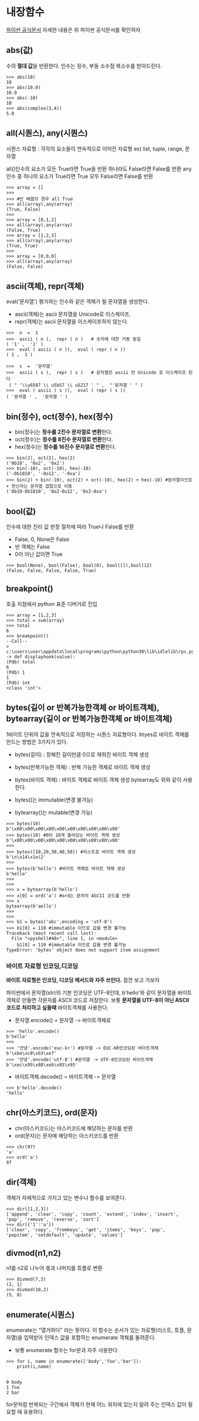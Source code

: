 # 내장함수
[파이썬 공식문서](https://docs.python.org/ko/3/library/functions.html)
자세한 내용은 위 파이썬 공식문서를 확인하자

## abs(값)
수의 **절대 값**을 반환한다. 인수는 정수, 부동 소수점 복소수를 받아드린다.

```python3
>>> abs(10)
10
>>> abs(10.0)
10.0
>>> abs(-10)
10
>>> abs(complex(3,4))
5.0
```

## all(시퀀스), any(시퀀스)
시퀀스 자료형 : 각각의 요소들이 연속적으로 이어진 자료형
ex) list, tuple, range, 문자열

all()인수의 요소가 모든 True라면 True을 반환 하나라도 False라면 False를 반환
any인수 중 하나의 요소가 True라면 True 모두 False라면 False를 반환

```python3
>>> array = []
>>> 
>>> #빈 배열의 경우 all True
>>> all(array),any(array)
(True, False)
>>> 
>>> array = [0,1,2]
>>> all(array),any(array)
(False, True)
>>> array = [1,2,3]
>>> all(array),any(array)
(True, True)
>>> 
>>> array = [0,0,0]
>>> all(array),any(array)
(False, False)
```

## ascii(객체), repr(객체)
eval('문자열') 평가하는 인수와 같은 객체가 될 문자열을 생성한다.

- ascii(객체)는 ascii 문자열을 Unicode로 이스케이프.
- repr(객체)는 ascii 문자열을 이스케이프하지 않는다.

```python3
>>>  n  =  1 
>>>  ascii ( n ),  repr ( n )   # 숫자에 대한 거동 동일
( '1' ,  '1' ) 
>>>  eval ( ascii ( n )),  eval ( repr ( n )) 
( 1 ,  1 ) 

>>>  s  =  '문자열' 
>>>  ascii ( s ),  repr ( s )   # 문자열은 ascii 만 Unicode 로 이스케이프 된다
 ( " '\\u6587 \\ u5b57 \\ u5217 ' " ,  "'문자열 ' " ) 
>>>  eval ( ascii ( s )),  eval ( repr ( s )) 
( '문자열 ' ,  '문자열 ' )
```

## bin(정수), oct(정수), hex(정수)
- bin(정수)는 **정수를 2진수 문자열로 변환**한다.
- oct(정수)는 **정수를 8진수 문자열로 변환**한다.
- hex(정수)는 **정수를 16진수 문자열로 변환**한다.

```python3
>>> bin(2), oct(2), hex(2)
('0b10', '0o2', '0x2')
>>> bin(-10), oct(-10), hex(-10)
('-0b1010', '-0o12', '-0xa')
>>> bin(2) + bin(-10), oct(2) + oct(-10), hex(2) + hex(-10) #문자열이므로 + 연신자는 문자열 겹합으로 이동
('0b10-0b1010', '0o2-0o12', '0x2-0xa')
```

## bool(값)
인수에 대한 진리 값 판정 절차에 따라 True나 False를 반환

- False, 0, None은 False
- 빈 객체는 False
- 0이 아닌 값이면 True

```python3
>>> bool(None), bool(False), bool(0), bool([]),bool(12)
(False, False, False, False, True)
```

## breakpoint()
호출 지점에서 python 표준 디버거로 진입

```python3
>>> array = [1,2,3]
>>> total = sum(array)
>>> total
6
>>> breakpoint()
--Call--
> c:\users\user\appdata\local\programs\python\python38\lib\idlelib\rpc.py(614)displayhook()
-> def displayhook(value):
(Pdb) total
6
(Pdb) 1
1
(Pdb) int
<class 'int'>
```

## bytes(길이 or 반복가능한객체 or 바이트객체), bytearray(길이 or 반복가능한객체 or 바이트객체)
1바이트 단위의 값을 연속적으로 저장하는 시퀀스 자료형이다.
btyes로 바이트 객체를 만드는 방법은 3가지가 있다.

- bytes(길이) : 정해진 길이만큼 0으로 채워진 바이트 객체 생성
- bytes(반복가능한 객체) : 반복 가능한 객체로 바이트 객체 생성
- bytes(바이트 객체) : 바이트 객체로 바이트 객체 생성
bytearray도 위와 같이 사용한다.

- bytes()는 immutable(변경 불가능)
- bytearray()는 mutable(변경 가능)

```python3
>>> bytes(10)
b'\x00\x00\x00\x00\x00\x00\x00\x00\x00\x00'
>>> bytes(10) #0이 10개 들어있는 바이트 객체 생성
b'\x00\x00\x00\x00\x00\x00\x00\x00\x00\x00'
>>> 
>>> bytes([10,20,30,40,50]) #리스트로 바이트 객체 생성
b'\n\x14\x1e(2'
>>> 
>>> bytes(b'hello') #바이트 객체로 바이트 객체 생성
b'hello'
>>> 
>>> 
>>> x = bytearray(b'hello')
>>> x[0] = ord('a') #ord는 문자의 ASCII 코드를 반환
>>> x
bytearray(b'aello')
>>> 
>>>
>>> b1 = bytes('abc',encoding = 'utf-8')
>>> b1[0] = 110 #immutable 이므로 값을 변경 불가능
Traceback (most recent call last):
  File "<pyshell#48>", line 1, in <module>
    b1[0] = 110 #immutable 이므로 값을 변경 불가능
TypeError: 'bytes' object does not support item assignment
```

### 바이트 자료형 인코딩,디코딩
**바이트 자료형은 인코딩, 디코딩 메서드와 자주 쓰인다.**
잠깐 보고 가보자

파이썬에서 문자열(str)의 기본 인코딩은 UTF-8인데, b'hello'와 같이 문자열을 바이트 객체로 만들면 각문자를 ASCII 코드로 저장한다. 보통 **문자열을 UTF-8이 아닌 ASCII 코드로 처리하고 싶을때** 바이트객체를 사용한다.

- 문자열.encode() = 문자열 -> 바이트객체로

```python3
>>> 'hello'.encode()
b'hello'
>>> 
>>> '안녕'.encode('euc-kr') #문자열 -> EUC-KR인코딩된 바이트객체
b'\xbe\xc8\xb3\xe7'
>>> '안녕'.encode('utf-8') #문자열 -> UTF-8인코딩된 바이트객체
b'\xec\x95\x88\xeb\x85\x95'
```

- 바이트객체.decode() = 바이트객체 -> 문자열

```python3
>>> b'hello'.decode()
'hello'
```

## chr(아스키코드), ord(문자)
- chr(아스키코드)는 아스키코드에 해당하는 문자를 반환
- ord(문자)는 문자에 해당하는 아스키코드를 반환

```python3
>>> chr(97)
'a'
>>> ord('a')
97
```

## dir(객체)
객체가 자체적으로 가지고 있는 변수나 함수를 보여준다.

```python3
>>> dir([1,2,3])
['append', 'clear', 'copy', 'count', 'extend', 'index', 'insert', 'pop', 'remove', 'reverse', 'sort']
>>> dir({'1':'a'})
['clear', 'copy', 'fromkeys', 'get', 'items', 'keys', 'pop', 'popitem', 'setdefault', 'update', 'values']
```

## divmod(n1,n2)
n1를 n2로 나누어 몫과 나머지를 튜플로 변환

```python3
>>> divmod(7,3)
(2, 1)
>>> divmod(10,2)
(5, 0)
```

## enumerate(시퀀스)
enumerate는 "열거하다" 라는 뜻이다. 이 함수는 순서가 있는 자료형(리스트, 튜플, 문자열)을 입력받아 인덱스 값을 포함하는 enumerate 객체를 돌려준다.

- 보통 enumerate 함수는 for문과 자주 사용한다.

```python3
>>> for i, name in enumerate(['body','foo','bar']):
	print(i,name)

	
0 body
1 foo
2 bar
```

for문처럼 반복되는 구간에서 객체가 현재 어느 위치에 있는지 알려 주는 인덱스 값이 필요할 때 유용하다.

##